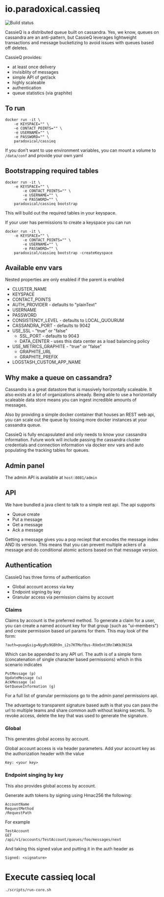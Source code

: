 io.paradoxical.cassieq  
=====

![Build status](https://travis-ci.org/paradoxical-io/cassieq.svg?branch=master)

CassieQ is a distributed queue built on cassandra. Yes, we know, queues on cassandra are an anti-pattern,
but CassieQ leverages lightweight transactions and message bucketizing to avoid issues with queues based off deletes.

CassieQ provides:

- at least once delivery
- invisiblity of messages
- simple API of get/ack
- highly scaleable
- authentication
- queue statistics (via graphite)

## To run

```
docker run -it \
    -e KEYSPACE="" \
    -e CONTACT_POINTS="" \
    -e USERNAME="" \
    -e PASSWORD="" \
    paradoxical/cassieq
```

If you don't want to use environment variables, you can mount a volume to `/data/conf` and provide your own
yaml

## Bootstrapping required tables

```
docker run -it \
    -e KEYSPACE="" \
        -e CONTACT_POINTS="" \
        -e USERNAME="" \
        -e PASSWORD="" \
    paradoxical/cassieq bootstrap
```

This will build out the required tables in your keyspace. 

If your user has permissions to create a keyspace you can run

```
docker run -it \
    -e KEYSPACE="" \
        -e CONTACT_POINTS="" \
        -e USERNAME="" \
        -e PASSWORD="" \
    paradoxical/cassieq bootstrap -createKeyspace
```

## Available env vars

Nested properties are only enabled if the parent is enabled

- CLUSTER_NAME
- KEYSPACE
- CONTACT_POINTS
- AUTH_PROVIDER - defaults to "plainText"
- USERNAME
- PASSWORD
- CONSISTENCY_LEVEL - defaults to LOCAL_QUOURUM
- CASSANDRA_PORT - defaults to 9042
- USE_SSL - "true" or "false"
  - SSL_PORT - defaults to 9043
  - DATA_CENTER - uses this data center as a load balancing policy
- USE_METRICS_GRAPHITE - "true" or "false"
  - GRAPHITE_URL 
  - GRAPHITE_PREFIX 
- LOGSTASH_CUSTOM_APP_NAME

## Why make a queue on cassandra?

Cassandra is a great datastore that is massively horizontally scaleable. It also exists at a lot of organizations
already.  Being able to use a horizontally scaleable data store means you can ingest incredible amounts of messages.
 
Also by providing a simple docker container that houses an REST web api, you can scale out the queue by tossing 
more docker instances at your cassandra queue.

CassieQ is fully encapsulated and only needs to know your cassandra information. Future work will include 
passing the cassandra cluster credentials and connection information via docker env vars and auto populating
the tracking tables for queues.


## Admin panel

The admin API is available at `host:8081/admin`

## API

We have bundled a java client to talk to a simple rest api. The api supports

- Queue create
- Put a message
- Get a message
- Ack a message

Getting a message gives you a pop reciept that encodes the message index AND its version. This means that you can prevent multiple ackers of a message
and do conditional atomic actions based on that message version.

## Authentication

CassieQ has three forms of authentication
 
- Global account access via key
- Endpoint signing by key
- Granular access via permission claims by account
 
### Claims

Claims by account is the preferred method. To generate a claim for a user, you can create a named account key for that group (such as "ui-members") and create
permission based url params for them. This may look of the form:

```
?auth=puag&sig=NygRs9GBh9n_i2s7KTMof0us-RXm5nt3RnlWKb3N15A
```

Which can be appended to any API url.  The auth is of a simple form (concatenation of single character based permissions) which in this scenario indicates

```
PutMessage (p)
UpdateMessage (u)
AckMessage (a)
GetQueueInformation (g)
```

For a full list of granular permissions go to the admin panel permissions api.  

The advantage to transparent signature based auth is that you can pass the url to multiple teams and share common auth without leaking secrets.  To revoke access, 
delete the key that was used to generate the signature.

### Global

This generates global access by account.

Global account access is via header parameters. Add your account key as the authorization header with the value

```
Key: <your key>
```

### Endpoint singing by key

This also provides global access by account.

Generate auth tokens by signing using Hmac256 the following:

```
AccountName
RequestMethod
/RequestPath
```

For example

```
TestAccount
GET
/api/v1/accounts/TestAccount/queues/foo/messages/next
```

And taking this signed value and putting it in the auth header as 

```
Signed: <signature>
```

Execute cassieq local
====

```
./scripts/run-core.sh
```